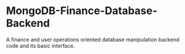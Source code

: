 # MongoDB-Finance-Database-Backend
A finance and user operations oriented database manipulation backend code and its basic interface.
